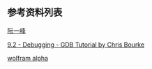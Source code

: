 ## 参考资料列表

[阮一峰](https://github.com/wangdoc/ssh-tutorial)

[9.2 - Debugging - GDB Tutorial by Chris Bourke](https://www.youtube.com/watch?v=bWH-nL7v5F4)

[wolfram alpha](https://www.wolframalpha.com/input?i=sum+of+the+first+100+primes)
